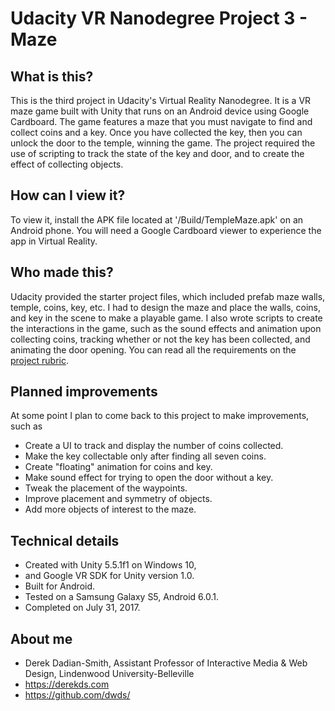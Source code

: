 # Udacity VR Nanodegree Project 3 - Maze

## What is this?
This is the third project in Udacity's Virtual Reality Nanodegree. It is a VR maze game built with Unity that runs on an Android device using Google Cardboard. The game features a maze that you must navigate to find and collect coins and a key. Once you have collected the key, then you can unlock the door to the temple, winning the game. The project required the use of scripting to track the state of the key and door, and to create the effect of collecting objects.

## How can I view it?
To view it, install the APK file located at '/Build/TempleMaze.apk' on an Android phone. You will need a Google Cardboard viewer to experience the app in Virtual Reality.

## Who made this?
Udacity provided the starter project files, which included prefab maze walls, temple, coins, key, etc. I had to design the maze and place the walls, coins, and key in the scene to make a playable game. I also wrote scripts to create the interactions in the game, such as the sound effects and animation upon collecting coins, tracking whether or not the key has been collected, and animating the door opening. You can read all the requirements on the [project rubric](https://review.udacity.com/#!/rubrics/298/view).

## Planned improvements
At some point I plan to come back to this project to make improvements, such as
- Create a UI to track and display the number of coins collected.
- Make the key collectable only after finding all seven coins.
- Create "floating" animation for coins and key.
- Make sound effect for trying to open the door without a key.
- Tweak the placement of the waypoints.
- Improve placement and symmetry of objects.
- Add more objects of interest to the maze.

## Technical details
- Created with Unity 5.5.1f1 on Windows 10,
- and Google VR SDK for Unity version 1.0.
- Built for Android.
- Tested on a Samsung Galaxy S5, Android 6.0.1.
- Completed on July 31, 2017.

## About me
- Derek Dadian-Smith, Assistant Professor of Interactive Media & Web Design, Lindenwood University-Belleville
- https://derekds.com
- https://github.com/dwds/
